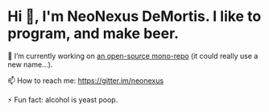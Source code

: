 # Hi :wave:, I'm NeoNexus DeMortis. I like to program, and make beer.

🔭 I’m currently working on [an open-source mono-repo](https://github.com/neonexus/sails-react-bootstrap-webpack) (it could really use a new name...).

📫 How to reach me: https://gitter.im/neonexus

⚡ Fun fact: alcohol is yeast poop.

<!--
Gasp! You found the hidden message!
Now shoo! Go away!
-->
